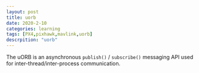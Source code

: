 ```yaml
---
layout: post
title: uorb
date: 2020-2-10
categories: learning
tags: [PX4,pixhawk,mavlink,uorb]
descrpition: "uorb"
---
```


The uORB is an asynchronous <code>publish()</code> / <code>subscribe()</code> messaging API used for inter-thread/inter-process communication.
